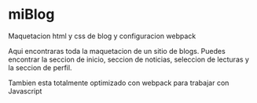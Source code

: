 # miBlog
Maquetacion html y css de blog y configuracion webpack

Aqui encontraras toda la maquetacion de un sitio de blogs. Puedes encontrar la seccion de inicio, seccion de noticias, seleccion de lecturas y la seccion de perfil.

Tambien esta totalmente optimizado con webpack para trabajar con Javascript
